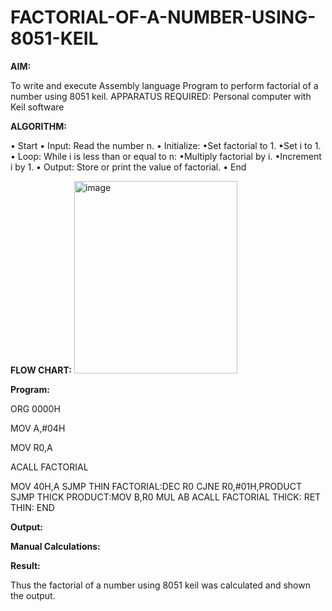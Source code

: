# FACTORIAL-OF-A-NUMBER-USING-8051-KEIL

**AIM:**

To write and execute Assembly language Program to perform factorial of a number using 8051 keil.
APPARATUS REQUIRED: Personal computer with Keil software

**ALGORITHM:**

• Start
• Input: Read the number n.
• Initialize:
•Set factorial to 1.
•Set i to 1.
• Loop: While i is less than or equal to n:
•Multiply factorial by i.
•Increment i by 1.
• Output: Store or print the value of factorial.
• End

**FLOW CHART:**
<img width="261" height="308" alt="image" src="https://github.com/user-attachments/assets/bffe89f6-3ba9-4294-b817-8b545f680e66" />

**Program:**

ORG 0000H   

MOV A,#04H  

MOV R0,A  

ACALL FACTORIAL  

MOV 40H,A
SJMP THIN 
FACTORIAL:DEC R0 
CJNE R0,#01H,PRODUCT 
SJMP THICK 
PRODUCT:MOV B,R0 
MUL AB
ACALL FACTORIAL 
THICK: RET
THIN:
END

**Output:**



**Manual Calculations:**



**Result:**

Thus the factorial of a number using 8051 keil was calculated and shown the output.
